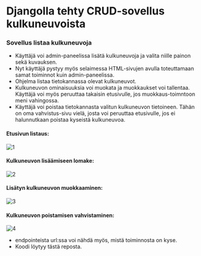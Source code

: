 # Djangolla tehty CRUD-sovellus kulkuneuvoista

### Sovellus listaa kulkuneuvoja

- Käyttäjä voi admin-paneelissa lisätä kulkuneuvoja ja valita niille painon sekä kuvauksen.
- Nyt käyttäjä pystyy myös selaimessa HTML-sivujen avulla toteuttamaan samat toiminnot kuin admin-paneelissa.
- Ohjelma listaa tietokannassa olevat kulkuneuvot.
- Kulkuneuvon ominaisuuksia voi muokata ja muokkaukset voi tallentaa. Käyttäjä voi myös peruuttaa takaisin etusivulle, jos muokkaus-toimntoon meni vahingossa.
- Käyttäjä voi poistaa tietokannasta valitun kulkuneuvon tietoineen. Tähän on oma vahvistus-sivu vielä, josta voi peruuttaa etusivulle, jos ei halunnutkaan poistaa kyseistä kulkuneuvoa.

#### Etusivun listaus:

![1](https://github.com/Viktorialissa/Django-kurssi/assets/112398757/389374b2-b1ed-45f2-ab56-46a861a5f9a0)



#### Kulkuneuvon lisäämiseen lomake:

![2](https://github.com/Viktorialissa/Django-kurssi/assets/112398757/55e5c07d-ad65-420f-b25c-9df1902017c0)



#### Lisätyn kulkuneuvon muokkaaminen:

![3](https://github.com/Viktorialissa/Django-kurssi/assets/112398757/d9fc0a85-ec61-49b0-9f6f-ed6b7c787d7c)



#### Kulkuneuvon poistamisen vahvistaminen:

![4](https://github.com/Viktorialissa/Django-kurssi/assets/112398757/1d747e6b-2348-4ff2-ba48-987aea212ab5)


- endpointeista url:ssa voi nähdä myös, mistä toiminnosta on kyse.
- Koodi löytyy tästä reposta.
